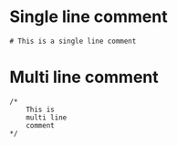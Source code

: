 # Single line comment

```engine
# This is a single line comment
```

# Multi line comment
```engine
/*
    This is
    multi line
    comment
*/
```
